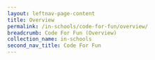 ```yaml
---
layout: leftnav-page-content
title: Overview
permalink: /in-schools/code-for-fun/overview/
breadcrumb: Code For Fun (Overview)
collection_name: in-schools
second_nav_title: Code For Fun
---
```

